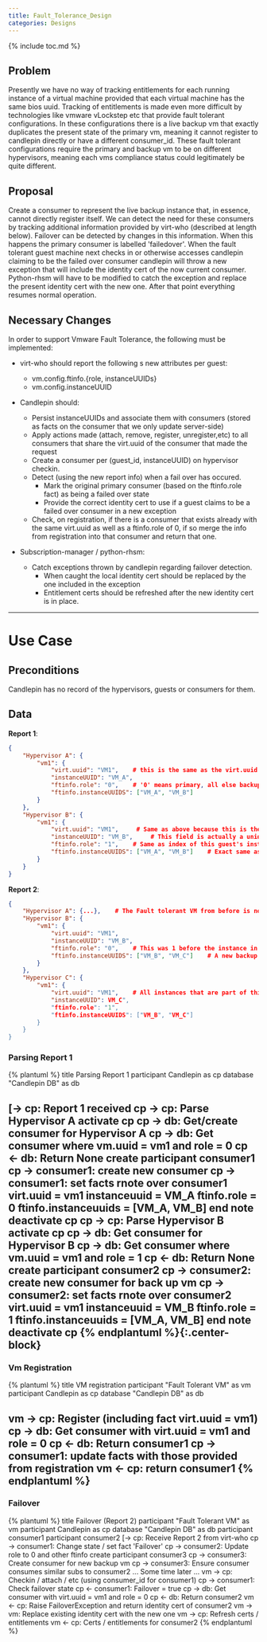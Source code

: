 ```yaml
---
title: Fault_Tolerance_Design
categories: Designs
---
```

{% include toc.md %}

## Problem

Presently we have no way of tracking entitlements for each running instance of a virtual machine provided that each virtual machine has the same bios uuid. Tracking of entitlements is made even more difficult by technologies like vmware vLockstep etc that provide fault tolerant configurations. In these configurations there is a live backup vm that exactly duplicates the present state of the primary vm, meaning it cannot register to candlepin directly or have a different consumer_id. These fault tolerant configurations require the primary and backup vm to be on different hypervisors, meaning each vms compliance status could legitimately be quite different.

## Proposal

Create a consumer to represent the live backup instance that, in essence, cannot directly register itself. We can detect the need for these consumers by tracking additional information provided by virt-who (described at length below). Failover can be detected by changes in this information. When this happens the primary consumer is labelled 'failedover'. When the fault tolerant guest machine next checks in or otherwise accesses candlepin claiming to be the failed over consumer candlepin will throw a new exception that will include the identity cert of the now current consumer. Python-rhsm will have to be modified to catch the exception and replace the present identity cert with the new one. After that point everything resumes normal operation.

## Necessary Changes

In order to support Vmware Fault Tolerance, the following must be implemented:

- virt-who should report the following s new attributes per guest:
    - vm.config.ftinfo.{role, instanceUUIDs}
    - vm.config.instanceUUID

- Candlepin should:
    - Persist instanceUUIDs and associate them with consumers (stored as facts on the consumer that we only update server-side)
    - Apply actions made (attach, remove, register, unregister,etc) to all consumers that share the virt.uuid of the consumer that made the request
    - Create a consumer per (guest_id, instanceUUID) on hypervisor checkin.
    - Detect (using the new report info) when a fail over has occured.
        - Mark the original primary consumer (based on the ftinfo.role fact) as being a failed over state
        - Provide the correct identity cert to use if a guest claims to be a failed over consumer in a new exception
    - Check, on registration, if there is a consumer that exists already with the same virt.uuid as well as a ftinfo.role of 0, if so merge the info from registration into that consumer and return that one.

- Subscription-manager / python-rhsm:
    - Catch exceptions thrown by candlepin regarding failover detection.
        - When caught the local identity cert should be replaced by the one included in the exception
        - Entitlement certs should be refreshed after the new identity cert is in place.

----------------------------------------------------------------------------------------------------

# Use Case

## Preconditions
Candlepin has no record of the hypervisors, guests or consumers for them.

## Data

**Report 1**:

```json
{
    "Hypervisor A": {
        "vm1": {
            "virt.uuid": "VM1",    # this is the same as the virt.uuid fact reported from subman
            "instanceUUID": "VM_A",
            "ftinfo.role": "0",    # '0' means primary, all else backup
            "ftinfo.instanceUUIDS": ["VM_A", "VM_B"]
        }
    },
    "Hypervisor B": {
        "vm1": {
            "virt.uuid": "VM1",     # Same as above because this is the backup instance
            "instanceUUID": "VM_B",     # This field is actually a unique identifier
            "ftinfo.role": "1",    # Same as index of this guest's instanceUUID in the list below
            "ftinfo.instanceUUIDS": ["VM_A", "VM_B"]    # Exact same as before
        }
    }
}
```

**Report 2**:

```json
{
    "Hypervisor A": {...},    # The Fault tolerant VM from before is no longer here
    "Hypervisor B": {
        "vm1": {
            "virt.uuid": "VM1",
            "instanceUUID": "VM_B",
            "ftinfo.role": "0",    # This was 1 before the instance in hypervisor A failed
            "ftinfo.instanceUUIDS": ["VM_B", "VM_C"]    # A new backup vm has been created. It's instanceUUID has been added.
        }
    },
    "Hypervisor C": {
        "vm1": {
            "virt.uuid": "VM1",    # All instances that are part of this fault tolerant configuration will include the same virt.uuid
            "instanceUUID": VM_C",
            "ftinfo.role": "1",
            "ftinfo.instanceUUIDS": ["VM_B", "VM_C"]
        }
    }
}
```

### Parsing Report 1

{% plantuml %}
title Parsing Report 1
participant Candlepin as cp
database "Candlepin DB" as db

[-> cp: Report 1 received
cp -> cp: Parse Hypervisor A
activate cp
cp -> db: Get/create consumer for Hypervisor A
cp -> db: Get consumer where vm.uuid = vm1 and role = 0
cp <- db: Return None
create participant consumer1
cp -> consumer1: create new consumer
cp -> consumer1: set facts
rnote over consumer1
    virt.uuid = vm1
    instanceuuid = VM_A
    ftinfo.role = 0
    ftinfo.instanceuuids = [VM_A, VM_B]
end note
deactivate cp
cp -> cp: Parse Hypervisor B
activate cp
cp -> db: Get consumer for Hypervisor B
cp -> db: Get consumer where vm.uuid = vm1 and role = 1
cp <- db: Return None
create participant consumer2
cp -> consumer2: create new consumer for back up vm
cp -> consumer2: set facts
rnote over consumer2
    virt.uuid = vm1
    instanceuuid = VM_B
    ftinfo.role = 1
    ftinfo.instanceuuids = [VM_A, VM_B]
end note
deactivate cp
{% endplantuml %}{:.center-block}
----------------------------------------------------------------------------------------------------

### Vm Registration

{% plantuml %}
title VM registration
participant "Fault Tolerant VM" as vm
participant Candlepin as cp
database "Candlepin DB" as db

vm -> cp: Register (including fact virt.uuid = vm1)
cp -> db: Get consumer with virt.uuid = vm1 and role = 0
cp <- db: Return consumer1
cp -> consumer1: update facts with those provided from registration
vm <- cp: return consumer1
{% endplantuml %}
----------------------------------------------------------------------------------------------------


### Failover

{% plantuml %}
title Failover (Report 2)
participant "Fault Tolerant VM" as vm
participant Candlepin as cp
database "Candlepin DB" as db
participant consumer1
participant consumer2
[-> cp: Receive Report 2 from virt-who
cp -> consumer1: Change state / set fact 'Failover'
cp -> consumer2: Update role to 0 and other ftinfo
create participant consumer3
cp -> consumer3: Create consumer for new backup vm
cp -> consumer3: Ensure consumer consumes similar subs to consumer2
... Some time later ...
vm -> cp: Checkin / attach / etc (using consumer_id for consumer1)
cp -> consumer1: Check failover state
cp <- consumer1: Failover = true
cp -> db: Get consumer with virt.uuid = vm1 and role = 0
cp <- db: Return consumer2
vm <- cp: Raise FailoverException and return identity cert of consumer2
vm -> vm: Replace existing identity cert with the new one
vm -> cp: Refresh certs / entitlements
vm <- cp: Certs / entitlements for consumer2
{% endplantuml %}

